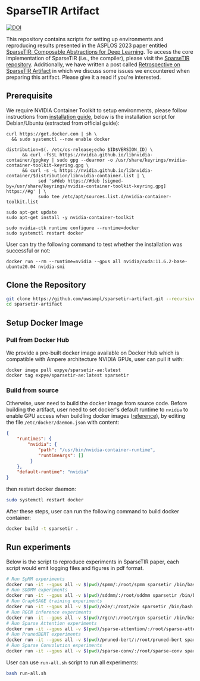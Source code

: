 # SparseTIR Artifact

[![DOI](https://zenodo.org/badge/471216066.svg)](https://zenodo.org/badge/latestdoi/471216066)

This repository contains scripts for setting up environments and reproducing results presented in the ASPLOS 2023 paper entitled [SparseTIR: Composable Abstractions for Deep Learning](https://dl.acm.org/doi/10.1145/3582016.3582047). To access the core implementation of SparseTIR (i.e., the compiler), please visit the [SparseTIR repository](https://github.com/uwsampl/sparsetir). Additionally, we have written a post called [Retrospective on SparseTIR Artifact](https://gist.github.com/yzh119/c4425ee0375a98a36a8786f6ba9d4ee8) in which we discuss some issues we encountered when preparing this artifact. Please give it a read if you're interested.

## Prerequisite

We require NVIDIA Container Toolkit to setup environments, please follow instructions from [installation guide](https://docs.nvidia.com/datacenter/cloud-native/container-toolkit/install-guide.html),
below is the installation script for Debian/Ubuntu (extracted from official guide):
```
curl https://get.docker.com | sh \
  && sudo systemctl --now enable docker

distribution=$(. /etc/os-release;echo $ID$VERSION_ID) \
      && curl -fsSL https://nvidia.github.io/libnvidia-container/gpgkey | sudo gpg --dearmor -o /usr/share/keyrings/nvidia-container-toolkit-keyring.gpg \
      && curl -s -L https://nvidia.github.io/libnvidia-container/$distribution/libnvidia-container.list | \
            sed 's#deb https://#deb [signed-by=/usr/share/keyrings/nvidia-container-toolkit-keyring.gpg] https://#g' | \
            sudo tee /etc/apt/sources.list.d/nvidia-container-toolkit.list

sudo apt-get update
sudo apt-get install -y nvidia-container-toolkit

sudo nvidia-ctk runtime configure --runtime=docker
sudo systemctl restart docker
```

User can try the following command to test whether the installation was successful or not:
```
docker run --rm --runtime=nvidia --gpus all nvidia/cuda:11.6.2-base-ubuntu20.04 nvidia-smi
```

## Clone the Repository

```bash
git clone https://github.com/uwsampl/sparsetir-artifact.git --recursive
cd sparsetir-artifact
```
## Setup Docker Image

### Pull from Docker Hub

We provide a pre-built docker image available on Docker Hub which is compatible with Ampere architecture NVIDIA GPUs, user can pull it with:
```
docker image pull expye/sparsetir-ae:latest
docker tag expye/sparsetir-ae:latest sparsetir
```

### Build from source
Otherwise, user need to build the docker image from source code. Before building the artifact, user need to set docker's default runtime to `nvidia` to enable GPU access when buildling docker images ([reference](https://github.com/NVIDIA/nvidia-docker/wiki/Advanced-topics#default-runtime)),
by editing the file `/etc/docker/daemon.json` with content:
```json
{
    "runtimes": {
        "nvidia": {
            "path": "/usr/bin/nvidia-container-runtime",
            "runtimeArgs": []
         } 
    },
    "default-runtime": "nvidia" 
}
```
then restart docker daemon:
```bash
sudo systemctl restart docker
```

After these steps, user can run the following command to build docker container:
```bash
docker build -t sparsetir .
```

## Run experiments

Below is the script to reproduce experiments in SparseTIR paper, each script would emit logging files and figures in pdf format.

```bash
# Run SpMM experiments
docker run -it --gpus all -v $(pwd)/spmm/:/root/spmm sparsetir /bin/bash -c 'cd spmm && bash run.sh'
# Run SDDMM experiments
docker run -it --gpus all -v $(pwd)/sddmm/:/root/sddmm sparsetir /bin/bash -c 'cd sddmm && bash run.sh'
# Run GraphSAGE training experiments
docker run -it --gpus all -v $(pwd)/e2e/:/root/e2e sparsetir /bin/bash -c 'cd e2e && bash run.sh'
# Run RGCN inference experiments
docker run -it --gpus all -v $(pwd)/rgcn/:/root/rgcn sparsetir /bin/bash -c 'cd rgcn && bash run.sh'
# Run Sparse Attention experiments
docker run -it --gpus all -v $(pwd)/sparse-attention/:/root/sparse-attention sparsetir /bin/bash -c 'cd sparse-attention && bash run.sh'
# Run PrunedBERT experiments
docker run -it --gpus all -v $(pwd)/pruned-bert/:/root/pruned-bert sparsetir /bin/bash -c 'cd pruned-bert && bash run.sh'
# Run Sparse Convolution experiments
docker run -it --gpus all -v $(pwd)/sparse-conv/:/root/sparse-conv sparsetir /bin/bash -c 'cd sparse-conv && bash run.sh'
```

User can use `run-all.sh` script to run all experiments:
```bash
bash run-all.sh
```


